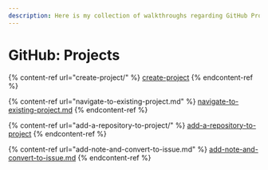 ```yaml
---
description: Here is my collection of walkthroughs regarding GitHub Projects best practices
---
```


# GitHub: Projects

{% content-ref url="create-project/" %}
[create-project](create-project/)
{% endcontent-ref %}

{% content-ref url="navigate-to-existing-project.md" %}
[navigate-to-existing-project.md](navigate-to-existing-project.md)
{% endcontent-ref %}

{% content-ref url="add-a-repository-to-project/" %}
[add-a-repository-to-project](add-a-repository-to-project/)
{% endcontent-ref %}

{% content-ref url="add-note-and-convert-to-issue.md" %}
[add-note-and-convert-to-issue.md](add-note-and-convert-to-issue.md)
{% endcontent-ref %}

